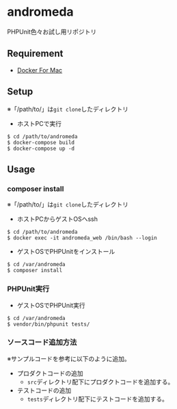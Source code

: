 # andromeda
PHPUnit色々お試し用リポジトリ

## Requirement

- [Docker For Mac](https://www.docker.com/docker-mac)

## Setup
※「/path/to/」は`git clone`したディレクトリ

- ホストPCで実行

```
$ cd /path/to/andromeda
$ docker-compose build
$ docker-compose up -d
```

## Usage

### composer install

※「/path/to/」は`git clone`したディレクトリ

- ホストPCからゲストOSへssh

```
$ cd /path/to/andromeda
$ docker exec -it andromeda_web /bin/bash --login
```

- ゲストOSでPHPUnitをインストール

```
$ cd /var/andromeda
$ composer install
```

### PHPUnit実行

- ゲストOSでPHPUnit実行

```
$ cd /var/andromeda
$ vendor/bin/phpunit tests/
```

### ソースコード追加方法
※サンプルコードを参考に以下のように追加。

- プロダクトコードの追加
    - `src`ディレクトリ配下にプロダクトコードを追加する。
- テストコードの追加
    - `tests`ディレクトリ配下にテストコードを追加する。
